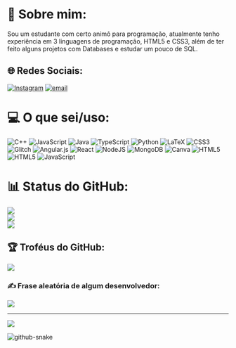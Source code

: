 # 💫 Sobre mim:
Sou um estudante com certo animô para programação, atualmente tenho experiência em 3 linguagens de programação, HTML5 e CSS3, além de ter feito alguns projetos com Databases e estudar um pouco de SQL.


## 🌐 Redes Sociais:
[![Instagram](https://img.shields.io/badge/Instagram-%23E4405F.svg?logo=Instagram&logoColor=white)](https://instagram.com/rafael.s.a.w) [![email](https://img.shields.io/badge/Email-D14836?logo=gmail&logoColor=white)](mailto:rafael.santannaw@gmail.com) 

# 💻 O que sei/uso:
![C++](https://img.shields.io/badge/c++-%2300599C.svg?style=for-the-badge&logo=c%2B%2B&logoColor=white) ![JavaScript](https://img.shields.io/badge/javascript-%23323330.svg?style=for-the-badge&logo=javascript&logoColor=%23F7DF1E) ![Java](https://img.shields.io/badge/java-%23ED8B00.svg?style=for-the-badge&logo=openjdk&logoColor=white) ![TypeScript](https://img.shields.io/badge/typescript-%23007ACC.svg?style=for-the-badge&logo=typescript&logoColor=white) ![Python](https://img.shields.io/badge/python-3670A0?style=for-the-badge&logo=python&logoColor=ffdd54) ![LaTeX](https://img.shields.io/badge/latex-%23008080.svg?style=for-the-badge&logo=latex&logoColor=white) ![CSS3](https://img.shields.io/badge/css3-%231572B6.svg?style=for-the-badge&logo=css3&logoColor=white) ![Glitch](https://img.shields.io/badge/glitch-%233333FF.svg?style=for-the-badge&logo=glitch&logoColor=white) ![Angular.js](https://img.shields.io/badge/angular.js-%23E23237.svg?style=for-the-badge&logo=angularjs&logoColor=white) ![React](https://img.shields.io/badge/react-%2320232a.svg?style=for-the-badge&logo=react&logoColor=%2361DAFB) ![NodeJS](https://img.shields.io/badge/node.js-6DA55F?style=for-the-badge&logo=node.js&logoColor=white) ![MongoDB](https://img.shields.io/badge/MongoDB-%234ea94b.svg?style=for-the-badge&logo=mongodb&logoColor=white) ![Canva](https://img.shields.io/badge/Canva-%2300C4CC.svg?style=for-the-badge&logo=Canva&logoColor=white) ![HTML5](https://img.shields.io/badge/html5-%23E34F26.svg?style=for-the-badge&logo=html5&logoColor=white) ![HTML5](https://img.shields.io/badge/html5-%23E34F26.svg?style=for-the-badge&logo=html5&logoColor=white) ![JavaScript](https://img.shields.io/badge/javascript-%23323330.svg?style=for-the-badge&logo=javascript&logoColor=%23F7DF1E)
# 📊 Status do GitHub:
![](https://github-readme-stats.vercel.app/api?username=RWosniah&theme=codeSTACKr&hide_border=false&include_all_commits=false&count_private=false)<br/>
![](https://nirzak-streak-stats.vercel.app/?user=RWosniah&theme=codeSTACKr&hide_border=false)<br/>
![](https://github-readme-stats.vercel.app/api/top-langs/?username=RWosniah&theme=codeSTACKr&hide_border=false&include_all_commits=false&count_private=false&layout=compact)

## 🏆 Troféus do GitHub:
![](https://github-profile-trophy.vercel.app/?username=RWosniah&theme=tokyonight&no-frame=false&no-bg=true&margin-w=4)

### ✍️ Frase aleatória de algum desenvolvedor:
![](https://quotes-github-readme.vercel.app/api?type=horizontal&theme=radical)

---
[![](https://visitcount.itsvg.in/api?id=RWosniah&icon=0&color=8)](https://visitcount.itsvg.in)

<picture>
  <source media="(prefers-color-scheme: dark)" srcset="https://raw.githubusercontent.com/tobiasmeyhoefer/tobiasmeyhoefer/output/github-snake-dark.svg" />

  <img alt="github-snake" src="https://raw.githubusercontent.com/tobiasmeyhoefer/tobiasmeyhoefer/output/github-snake.svg" />
</picture>
<!-- Proudly created with GPRM ( https://gprm.itsvg.in ) -->
